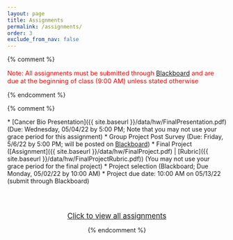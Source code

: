 ```yaml
---
layout: page
title: Assignments 
permalink: /assignments/
order: 3
exclude_from_nav: false
---
```


{% comment %}
<p style = 'color:red;font-size:104%'>Note: All assignments must be submitted through <a href = "https://easternct.blackboard.com/">Blackboard</a> and are due at the beginning of class (9:00 AM) unless stated otherwise</p>
{% endcomment %}


<style>
.hide {
  display:none;
}

ul {
    margin-bottom: 5px;
}

.due {
    background-color: yellow
}


</style>

{% comment %}
<div id = 'hidden' class = 'hide' markdown="1">
{% endcomment %}

* Watch the You Tube videos covering genes, SNPs, and where your genes come from linked in the <a href = "../notes/">Course Introduction</a> notes
* Install the Anaconda Individual Distribution on your personal computer, by following the Software installation instructions on the [Course Info](../info/) page. We will begin using Python in early February.
<!--<hr style = 'height:1px; background-color:maroon'> -->
* [Lab #1 - OMIM and Inheritance]({{ site.baseurl }}/data/hw/Lab1_OMIM.docx) (Due: Monday, 01/30/2023) 
* [Lab #2 - Python Lab]({{ site.baseurl }}/data/hw/Lab2.ipynb)
(Due: Wednesday, 02/08/2023; submit through [Blackboard](http://easternct.blackboard.com))
* Lab #3 - DNA and complements (Due: Monday, 02/13/2023, submit through [Blackboard](http://easternct.blackboard.com))
    * [Lab #3 DNA Questions]({{ site.baseurl }}/data/hw/Lab3_Complements.docx)
    * [Lab #3 Notebook]({{ site.baseurl }}/data/hw/Lab3.ipynb) 
* [Lab #4 - Gene Expression]({{ site.baseurl }}/data/hw/GeneExpression.docx) (Due: Tuesday, 02/21/2023 by noon) 
    * [Lab 4 Notebook]({{ site.baseurl }}/data/hw/Lab4.ipynb) 
<hr>
* Lab #5 - Pathogen Identification (Due: Wednesday, 03/08/2023; submit through [Blackboard](http://easternct.blackboard.com))
	* [PDF]({{ site.baseurl }}/data/hw/Lab5_PathogenIdentification.pdf) |
	  [Zip file]({{ site.baseurl }}/data/hw/lab5.zip) 
{% comment %}
* We are skipping Lab 4, and will come back to it if time allows
* [Lab #5 - GenBank]({{ site.baseurl }}/data/hw/Lab5_GenBank.docx) (Due: Monday, 03/07/22) 
* [Lab #6 - Biopython]({{ site.baseurl }}/data/hw/Biopython_MAOA.zip) (Due: Wednesday, 03/23/22; Note that you may not use your grace period for this assignment)
* [Cancer Biology Assignment (Proposed Methods)]({{ site.baseurl }}/data/hw/GroupMethods.pdf) (Due: Monday, 3/28; Note that you may not use your grace period for this assignment) 
* [Lab #7 - Pairwise Alignments]({{ site.baseurl }}/data/hw/PairwiseAlignment.docx) (Due: Wednesday, 04/13/22)
* [Lab #8 - Dynamic Programming]({{ site.baseurl }}/data/hw/DynamicProgramming.docx) (Due: Wednesday, 04/20/22)
</div>
* [Cancer Bio Presentation]({{ site.baseurl }}/data/hw/FinalPresentation.pdf) (Due: Wednesday, 05/04/22 by 5:00 PM; Note that you may not use your grace period for this assignment)
* Group Project Post Survey (Due: Friday, 5/6/22 by 5:00 PM; will be posted on <a href = 'https://easternct.blackboard.com'>Blackboard</a>)
* Final Project ([Assignment]({{ site.baseurl }}/data/hw/FinalProject.pdf) 
   | [Rubric]({{ site.baseurl }}/data/hw/FinalProjectRubric.pdf)) (You may not use your grace period for the final project)
    * Project selection (Blackboard; Due Monday, 05/02/22 by 10:00 AM)
    * Project due date: 10:00 AM on 05/13/22 (submit through Blackboard) 


<br><br>
<center>
<div id = 'clicker'>
<a href = '#' style='font-size:120%' onclick = 'viewAll();'>Click to view all assignments</a>
<script>
function viewAll() {
    document.getElementById('hidden').classList.remove('hide');
    document.getElementById('clicker').classList.add('hide');
    document.getElementsByTagName('ul')[0].style.marginBottom = '0px'
}
</script>


{% endcomment %}

<script>
const pattern = RegExp('Due:.*([0-9]{2}/[0-9]+/[0-9]{4})');
elements = document.getElementsByTagName('li');

for (el of elements) {
        var res = pattern.exec(el.innerText);
        if (res != null && res.length >= 2) {
                if (new Date(res[1]) >= new Date()) {
                        el.className = 'due';
                }
        }
}
</script>
